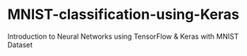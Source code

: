 # MNIST-classification-using-Keras
 Introduction to Neural Networks using TensorFlow & Keras with MNIST Dataset
